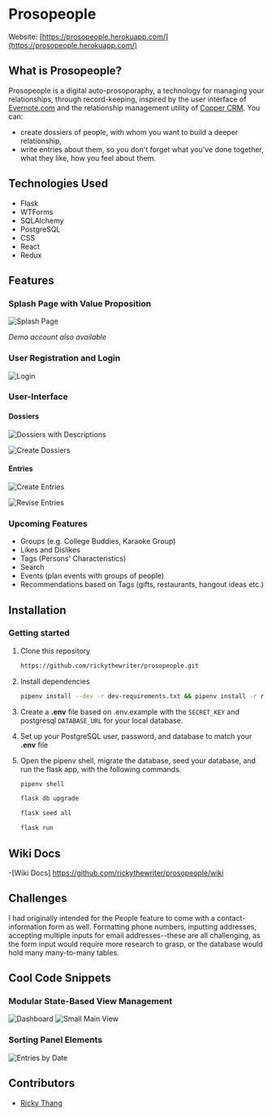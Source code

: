# Prosopeople

Website: [https://prosopeople.herokuapp.com/](https://prosopeople.herokuapp.com/)

## What is Prosopeople?

Prosopeople is a digital auto-prosoporaphy, a technology for managing your relationships, through record-keeping, inspired by the user interface of [Evernote.com](https://evernote.com/) and the relationship management utility of [Copper CRM](https://www.copper.com). You can:
- create dossiers of people, with whom you want to build a deeper relationship,
- write entries about them, so you don't forget what you've done together, what they like, how you feel about them.

## Technologies Used

- Flask
- WTForms
- SQLAlchemy
- PostgreSQL
- CSS
- React
- Redux

## Features

### Splash Page with Value Proposition

![Splash Page](https://github.com/rickythewriter/prosopeople/blob/main/docs/images/views/view-splash.png?raw=true)

*Demo account also available*

### User Registration and Login

![Login](https://github.com/rickythewriter/prosopeople/blob/main/docs/images/views/view-login.png?raw=true)

### User-Interface

#### Dossiers

![Dossiers with Descriptions](https://github.com/rickythewriter/prosopeople/blob/main/docs/images/views/view-person_and_entries.png?raw=true)

![Create Dossiers](https://github.com/rickythewriter/prosopeople/blob/main/docs/images/views/view-create_dossier.png?raw=true)

#### Entries

![Create Entries](https://github.com/rickythewriter/prosopeople/blob/main/docs/images/views/view-create_entries.png?raw=true)

![Revise Entries](https://github.com/rickythewriter/prosopeople/blob/main/docs/images/views/view-revise_entries.png?raw=true)

### Upcoming Features

- Groups (e.g. College Buddies, Karaoke Group)
- Likes and Dislikes
- Tags (Persons' Characteristics)
- Search
- Events (plan events with groups of people)
- Recommendations based on Tags (gifts, restaurants, hangout ideas etc.)

## Installation

### Getting started

1. Clone this repository 
      ```bash
      https://github.com/rickythewriter/prosopeople.git
      ```

2. Install dependencies
      ```bash
      pipenv install --dev -r dev-requirements.txt && pipenv install -r requirements.txt
      ```

3. Create a **.env** file based on .env.example with the `SECRET_KEY` and postgresql `DATABASE_URL` for your local database.

4. Set up your PostgreSQL user, password, and database to match your **.env** file

5. Open the pipenv shell, migrate the database, seed your database, and run the flask app, with the following commands.

   ```bash
   pipenv shell
   ```

   ```bash
   flask db upgrade
   ```

   ```bash
   flask seed all
   ```

   ```bash
   flask run
   ```

## Wiki Docs
-[Wiki Docs] https://github.com/rickythewriter/prosopeople/wiki

## Challenges

I had originally intended for the People feature to come with a contact-information form as well. Formatting phone numbers, inputting addresses, accepting multiple inputs for email addresses--these are all challenging, as the form input would require more research to grasp, or the database would hold many many-to-many tables.

## Cool Code Snippets

### Modular State-Based View Management
![Dashboard](https://github.com/rickythewriter/prosopeople/blob/main/docs/images/snippets/snippets-changing_panels-dashboard.png?raw=true)
![Small Main View](https://github.com/rickythewriter/prosopeople/blob/main/docs/images/snippets/snippets-changing_panels.png?raw=true)

### Sorting Panel Elements
![Entries by Date](https://github.com/rickythewriter/prosopeople/blob/main/docs/images/snippets/snippets-sort_by_date.png?raw=true)

## Contributors

- [Ricky Thang](https://github.com/rickythewriter)

